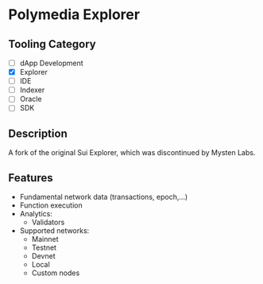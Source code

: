 # Polymedia Explorer

## Tooling Category

- [ ] dApp Development
- [x] Explorer
- [ ] IDE
- [ ] Indexer
- [ ] Oracle
- [ ] SDK

## Description

A fork of the original Sui Explorer, which was discontinued by Mysten Labs.

## Features
- Fundamental network data (transactions, epoch,...)
- Function execution
- Analytics:
    - Validators
- Supported networks:
    - Mainnet
    - Testnet
    - Devnet
    - Local
    - Custom nodes


